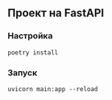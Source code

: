 ## Проект на FastAPI


### Настройка

```shell
poetry install
```

### Запуск

```shell
uvicorn main:app --reload
```